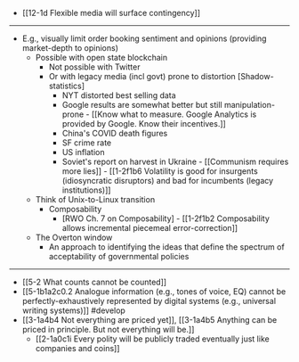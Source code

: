 - [[12-1d Flexible media will surface contingency]]
---
- E.g., visually limit order booking sentiment and opinions (providing market-depth to opinions)
  - Possible with open state blockchain
    - Not possible with Twitter
    - Or with legacy media (incl govt) prone to distortion [Shadow-statistics]
      - NYT distorted best selling data
      - Google results are somewhat better but still manipulation-prone
				- [[Know what to measure. Google Analytics is provided by Google. Know their incentives.]]
      - China's COVID death figures
      - SF crime rate
      - US inflation
      - Soviet's report on harvest in Ukraine
				- [[Communism requires more lies]]
					- [[1-2f1b6 Volatility is good for insurgents (idiosyncratic disruptors) and bad for incumbents (legacy institutions)]]
  - Think of Unix-to-Linux transition
    - Composability
      - [RWO Ch. 7 on Composability]
				- [[1-2f1b2 Composability allows incremental piecemeal error-correction]]
  - The Overton window
    - An approach to identifying the ideas that define the spectrum of acceptability of governmental policies
---
- [[5-2 What counts cannot be counted]]
- [[5-1b1a2c0.2 Analogue information (e.g., tones of voice, EQ) cannot be perfectly-exhaustively represented by digital systems (e.g., universal writing systems)]] #develop 
- [[3-1a4b4 Not everything are priced yet]], [[3-1a4b5 Anything can be priced in principle. But not everything will be.]]
  - [[2-1a0c1i Every polity will be publicly traded eventually just like companies and coins]]